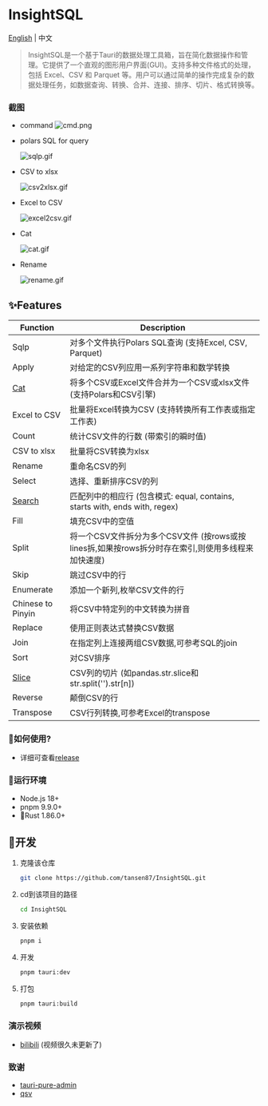 <h1>InsightSQL</h1>

[English](./README.md) | 中文

> InsightSQL是一个基于Tauri的数据处理工具箱，旨在简化数据操作和管理。它提供了一个直观的图形用户界面(GUI)。支持多种文件格式的处理，包括 Excel、CSV 和 Parquet 等。用户可以通过简单的操作完成复杂的数据处理任务，如数据查询、转换、合并、连接、排序、切片、格式转换等。

### 截图

* command
 ![cmd.png](/demo/cmd.png)

* polars SQL for query

  ![sqlp.gif](/demo/sqlp.gif)

* CSV to xlsx

  ![csv2xlsx.gif](/demo/csv2xlsx.gif)

* Excel to CSV

  ![excel2csv.gif](/demo/excel2csv.gif)

* Cat

  ![cat.gif](/demo/cat.gif)

* Rename

  ![rename.gif](/demo/rename.gif)

## ✨Features

| Function | Description |
| ------- | ----------- |
| Sqlp | 对多个文件执行Polars SQL查询 (支持Excel, CSV, Parquet) |
| Apply | 对给定的CSV列应用一系列字符串和数学转换 |
| [Cat](./docs/cat.md) | 将多个CSV或Excel文件合并为一个CSV或xlsx文件 (支持Polars和CSV引擎) |
| Excel  to CSV | 批量将Excel转换为CSV (支持转换所有工作表或指定工作表) |
| Count | 统计CSV文件的行数 (带索引的瞬时值) |
| CSV to xlsx | 批量将CSV转换为xlsx |
| Rename | 重命名CSV的列 |
| Select | 选择、重新排序CSV的列 |
| [Search](./docs/search.md) | 匹配列中的相应行 (包含模式: equal, contains, starts with, ends with, regex) |
| Fill | 填充CSV中的空值 |
| Split | 将一个CSV文件拆分为多个CSV文件 (按rows或按lines拆,如果按rows拆分时存在索引,则使用多线程来加快速度) |
| Skip | 跳过CSV中的行 |
| Enumerate | 添加一个新列,枚举CSV文件的行 |
| Chinese to Pinyin | 将CSV中特定列的中文转换为拼音 |
| Replace | 使用正则表达式替换CSV数据 |
| Join | 在指定列上连接两组CSV数据,可参考SQL的join |
| Sort | 对CSV排序 |
| [Slice](./docs/slice.md) | CSV列的切片 (如pandas.str.slice和str.split('').str[n]) |
| Reverse | 颠倒CSV的行 |
| Transpose | CSV行列转换,可参考Excel的transpose |

### 🍖如何使用?

* 详细可查看[release](https://github.com/tansen87/sqlp/releases/)


### 🏃‍运行环境

* Node.js 18+
* pnpm 9.9.0+
* 🦀Rust 1.86.0+

## 🚀开发

1. 克隆该仓库

   ```bash
   git clone https://github.com/tansen87/InsightSQL.git
   ```

2. cd到该项目的路径

   ```bash
   cd InsightSQL
   ```

3. 安装依赖

   ```bash
   pnpm i
   ```

4. 开发

   ```bash
   pnpm tauri:dev
   ```

5. 打包

   ```bash
   pnpm tauri:build
   ```

### 演示视频

* [bilibili](https://www.bilibili.com/video/BV1XS411c7zd/?spm_id_from=333.999.0.0&vd_source=5ee5270944c6e7a459e1311330bf455c) (视频很久未更新了)

### 致谢
* [tauri-pure-admin](https://github.com/pure-admin/tauri-pure-admin)
* [qsv](https://github.com/jqnatividad/qsv)
